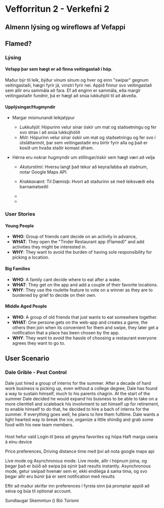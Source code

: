 # Vefforritun 2 - Verkefni 2
## Almenn lýsing og wireflows af Vefappi


## Flamed?
### Lýsing
#### Vefapp þar sem hægt er að finna veitingastað í hóp.
Maður býr til leik, býður vinum sínum og hver og einn "swipar" gegnum veitingastaði, hægri fyrir já, vinstri fyrir nei. Appið finnur svo veitingastað sem allir eru sammála að fara.
Ef að enginn er sammála, eða margir veitingastaðir fundnir, þá er hægt að snúa lukkuhjóli til að ákveða.

#### Upplýsingar/Hugmyndir
- Margar mismunandi leikjatýpur
  - *Lukkuhjól*: Hópurinn velur sínar óskir um mat og staðsetningu og fer svo strax í að snúa lukkujhólið
  - *Mót*: Hópurinn velur sínar óskir um mat og staðsetningu og fer svo í útsláttarmót, þar sem veitingastaðir eru birtir fyrir alla og það er kosið um hvaða staðir komast áfram.

- Hérna eru nokrar hugmyndir um stillingar/óskir sem hægt væri að velja
  - *Aksturstími*: Hversu langt það tekur að keyra/labba að staðnum, notar Google Maps API.
  - *Krakkavænt*: Til Dæmisþ: Hvort að staðurinn sé með leiksvæði eða barnamatseðil
  - 
 
  - 
### User Stories

#### Young People
- **WHO**: Group of friends cant decide on an activity in advance,
- **WHAT**: They open the "Tinder Restaurant app (Flamed)" and add activities they might be interested in.
- **WHY**: They want to avoid the burden of having sole responsibility for picking a location.

#### Big Families
- **WHO**: A family cant decide where to eat after a wake.
- **WHAT**: They get on the app and add a couple of their favorite locations.
- **WHY**: They use the roulette feature to vote on a winner as they are to burdened by grief to decide on their own.

#### Middle Aged People
- **WHO**: A group of old friends that just wants to eat somewhere together.
- **WHAT**: One persone gets on the web-app and creates a game, the others then join when its convenient for them and swipe, they later get a notification that a place has been chosen by the app.
- **WHY**: They want to avoid the hassle of choosing a restaurant everyone agrees they want to go to.

## User Scenario

### Dale Grible - Pest Control
Dale just hired a group of interns for the summer. After a decade of hard work business is picking up, even without a college degree, Dale has found a way to sustain himself, much to his parents chagrin. At the start of the summer Dale decided he would expand his buisness to be able to take on a more clienttell and scaleback his involvment to set himself up for retirement, to enable himself to do that, he decided to hire a bach of interns for the summer. If everything goes well, he plans to hire them fulltime. Dale wants a light hearted way to break the ice, organize a little shindig and grab some food with his new team members.

### 



Host hefur vald
Login til þess að geyma favorites og hópa
Haft marga usera á einu device

Price preferences, 
Driving distance time með því að nota google maps api


Live mode og Asynchronous mode.
Live mode, allir í hópnum joina, og þegar það er búið að swipa þá sýnir það results instantly.
Asynchronous mode, getur swipað hvenær sem er, ekki endilega á sama tíma, og svo þegar allir eru búnir þá er sent notification með results

Eftir að maður skrifar inn preferences í fyrsta sinn þá promptar appið að seiva og búa til optional account.


Sundlaugar
Skemmtun ()
Bíó
Túrismi

